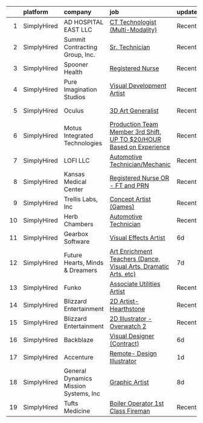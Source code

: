 

|    | platform    | company                               | job                                                                                                                                                                         | update_time   | location                   |
|---:|:------------|:--------------------------------------|:----------------------------------------------------------------------------------------------------------------------------------------------------------------------------|:--------------|:---------------------------|
|  1 | SimplyHired | AD HOSPITAL EAST LLC                  | [CT Technologist (Multi-Modality)](https://www.simplyhired.com/job/RZx32srd2PqGsw6UexWnvEX8GQL_-n642Z0mEC8TatwWcXk_P0Gang?q=visual+art)                                     | Recently      | Houston, TX                |
|  2 | SimplyHired | Summit Contracting Group, Inc.        | [Sr. Technician](https://www.simplyhired.com/job/_cLD0h5M8msRWdjjQvq0VU7VIPRJB3l2q4mOdYKfEWnFOKpWW2s86g?q=visual+art)                                                       | Recently      | Jacksonville, FL           |
|  3 | SimplyHired | Spooner Health                        | [Registered Nurse](https://www.simplyhired.com/job/GEAnyFmllxn_x1ZYxopUlMOL4n2VRPOxeFrFycBLAjss35dnkaiIFQ?q=visual+art)                                                     | Recently      | Spooner, WI                |
|  4 | SimplyHired | Pure Imagination Studios              | [Visual Development Artist](https://www.simplyhired.com/job/u3Ce0qDkoB4jPujFyWA_pOjySvkBJ7SmBclJFkATwkjx3a0XU_1R2g?q=visual+art)                                            | Recently      | Rochester, NY +1 location  |
|  5 | SimplyHired | Oculus                                | [3D Art Generalist](https://www.simplyhired.com/job/je0u3b9g8nV9DnO3K-aE3a3L3MWK_JcqtTRaFwxslc5IFNxzn_ndrA?q=visual+art)                                                    | Recently      | Remote +2 locations        |
|  6 | SimplyHired | Motus Integrated Technologies         | [Production Team Member 3rd Shift, UP TO $20/HOUR Based on Experience](https://www.simplyhired.com/job/MDvzjHHaIZ0EXkHaBkJhdCRHL0rqO6b9z7sUy_O2CJ9xlVu7RiOBgQ?q=visual+art) | Recently      | Holland, MI                |
|  7 | SimplyHired | LOFI LLC                              | [Automotive Technician/Mechanic](https://www.simplyhired.com/job/6KPmJ0c4_B2H9NItdn2r2YutT9NbhND0cuHRI6c9HuIgBNpfeS8Jnw?q=visual+art)                                       | Recently      | Corpus Christi, TX         |
|  8 | SimplyHired | Kansas Medical Center                 | [Registered Nurse OR - FT and PRN](https://www.simplyhired.com/job/TiGCbBxQ79I1AUl-2SV-_rA63f_W23iCn_JkQul_C0ELpf4O5kptbw?q=visual+art)                                     | Recently      | Andover, KS                |
|  9 | SimplyHired | Trellis Labs, Inc                     | [Concept Artist (Games)](https://www.simplyhired.com/job/colSQvUGRQchfgETudn3UZCNuizW7a3Pp1i4FGjDQ2OgmygF3NeFUw?q=visual+art)                                               | Recently      | Scottsdale, AZ             |
| 10 | SimplyHired | Herb Chambers                         | [Automotive Technician](https://www.simplyhired.com/job/zRpXQ7d3vjZt84VY7VbarbxAzuHgB6MFVwaN0SKkPe_DZdKzl-098A?q=visual+art)                                                | Recently      | Burlington, MA             |
| 11 | SimplyHired | Gearbox Software                      | [Visual Effects Artist](https://www.simplyhired.com/job/KgWsYvKgRTCPyzr5fy3MA5ZBn903UztRQKXSsMWBzit7EHJLOxnTrw?q=visual+art)                                                | 6d            | Frisco, TX                 |
| 12 | SimplyHired | Future Hearts, Minds & Dreamers       | [Art Enrichment Teachers (Dance, Visual Arts, Dramatic Arts, etc)](https://www.simplyhired.com/job/3EjjCrQKOR9dAG7MUq9KzLCsML4CpWfNDfzfAyIXIDaQOQCNVlFCvA?q=visual+art)     | 7d            | Baltimore, MD +9 locations |
| 13 | SimplyHired | Funko                                 | [Associate Utilities Artist](https://www.simplyhired.com/job/ONW0Hr0dTWlB3I_4wiig-Jh-QhFr9IE40JQcUhgpx-yWFMq1hqpJ4w?q=visual+art)                                           | Recently      | Remote                     |
| 14 | SimplyHired | Blizzard Entertainment                | [2D Artist- Hearthstone](https://www.simplyhired.com/job/SpjQg9-PvboofN0JlAeM71jaQH3HpN8een9NhJPNcE2GrJiS1WEs9A?q=visual+art)                                               | Recently      | Irvine, CA                 |
| 15 | SimplyHired | Blizzard Entertainment                | [2D Illustrator - Overwatch 2](https://www.simplyhired.com/job/-5kaLnTw_O2OljdRgHHmdJOSbaTjZ0iye-NdcsAwmvVP5npzA0ifqw?q=visual+art)                                         | Recently      | Irvine, CA                 |
| 16 | SimplyHired | Backblaze                             | [Visual Designer (Contract)](https://www.simplyhired.com/job/X6gwh0zlCS2Tou0tAvzLuBKtNP9tzIANratJQm3oiP7xy2FnCAvaQQ?q=visual+art)                                           | 6d            | San Mateo, CA              |
| 17 | SimplyHired | Accenture                             | [Remote- Design Illustrator](https://www.simplyhired.com/job/I49vipEn6TCj6e3XGPU8a-Azzu_qH4OV5FFozxB74XPw63FLMN_upw?q=visual+art)                                           | 1d            | United States              |
| 18 | SimplyHired | General Dynamics Mission Systems, Inc | [Graphic Artist](https://www.simplyhired.com/job/fr2riOg69pG0OqgyNbqUtBrJWzBzueVEZJHG8lGxC-J_KVZzQ6_HIg?q=visual+art)                                                       | 8d            | Fairfax, VA                |
| 19 | SimplyHired | Tufts Medicine                        | [Boiler Operator 1st Class Fireman](https://www.simplyhired.com/job/M_Fa_f7wkotb0ljkUVjv5uYN7hMqNMnQ8l7vIwTUB0Hguhh-F7Wg2g?q=visual+art)                                    | Recently      | Lowell, MA                 |